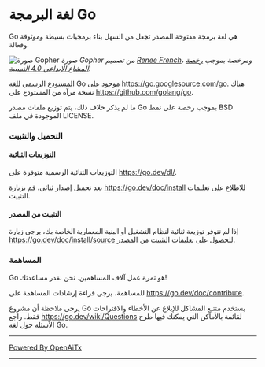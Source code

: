 # لغة البرمجة Go

Go هي لغة برمجة مفتوحة المصدر تجعل من السهل بناء برمجيات بسيطة وموثوقة وفعالة.

![صورة Gopher](https://golang.org/doc/gopher/fiveyears.jpg)
*صورة Gopher من تصميم [Renee French][rf]، ومرخصة بموجب [رخصة المشاع الإبداعي 4.0 النسبية][cc4-by].*

المستودع الرسمي للغة Go موجود على https://go.googlesource.com/go.
هناك نسخة مرآة من المستودع على https://github.com/golang/go.

ما لم يذكر خلاف ذلك، يتم توزيع ملفات مصدر Go بموجب
رخصة على نمط BSD الموجودة في ملف LICENSE.

### التحميل والتثبيت

#### التوزيعات الثنائية

التوزيعات الثنائية الرسمية متوفرة على https://go.dev/dl/.

بعد تحميل إصدار ثنائي، قم بزيارة https://go.dev/doc/install
للاطلاع على تعليمات التثبيت.

#### التثبيت من المصدر

إذا لم تتوفر توزيعة ثنائية لنظام التشغيل أو البنية المعمارية الخاصة بك،
يرجى زيارة
https://go.dev/doc/install/source
للحصول على تعليمات التثبيت من المصدر.

### المساهمة

Go هو ثمرة عمل آلاف المساهمين. نحن نقدر مساعدتك!

للمساهمة، يرجى قراءة إرشادات المساهمة على https://go.dev/doc/contribute.

يرجى ملاحظة أن مشروع Go يستخدم متتبع المشاكل للإبلاغ عن الأخطاء
والاقتراحات فقط. راجع https://go.dev/wiki/Questions
لقائمة بالأماكن التي يمكنك فيها طرح الأسئلة حول لغة Go.

[rf]: https://reneefrench.blogspot.com/
[cc4-by]: https://creativecommons.org/licenses/by/4.0/

---

[Powered By OpenAiTx](https://github.com/OpenAiTx/OpenAiTx)

---
